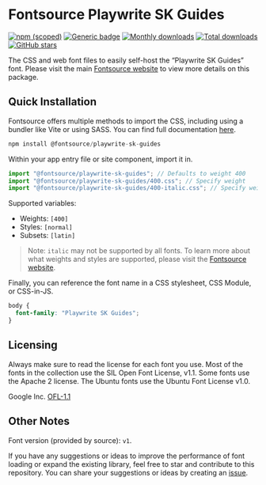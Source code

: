 # Fontsource Playwrite SK Guides

[![npm (scoped)](https://img.shields.io/npm/v/@fontsource/playwrite-sk-guides?color=brightgreen)](https://www.npmjs.com/package/@fontsource/playwrite-sk-guides) [![Generic badge](https://img.shields.io/badge/fontsource-passing-brightgreen)](https://github.com/fontsource/fontsource) [![Monthly downloads](https://badgen.net/npm/dm/@fontsource/playwrite-sk-guides)](https://github.com/fontsource/fontsource) [![Total downloads](https://badgen.net/npm/dt/@fontsource/playwrite-sk-guides)](https://github.com/fontsource/fontsource) [![GitHub stars](https://img.shields.io/github/stars/fontsource/fontsource.svg?style=social&label=Star)](https://github.com/fontsource/fontsource/stargazers)

The CSS and web font files to easily self-host the “Playwrite SK Guides” font. Please visit the main [Fontsource website](https://fontsource.org/fonts/playwrite-sk-guides) to view more details on this package.

## Quick Installation

Fontsource offers multiple methods to import the CSS, including using a bundler like Vite or using SASS. You can find full documentation [here](https://fontsource.org/docs/getting-started/introduction).

```javascript
npm install @fontsource/playwrite-sk-guides
```

Within your app entry file or site component, import it in.

```javascript
import "@fontsource/playwrite-sk-guides"; // Defaults to weight 400
import "@fontsource/playwrite-sk-guides/400.css"; // Specify weight
import "@fontsource/playwrite-sk-guides/400-italic.css"; // Specify weight and style
```

Supported variables:
- Weights: `[400]`
- Styles: `[normal]`
- Subsets: `[latin]`

> Note: `italic` may not be supported by all fonts. To learn more about what weights and styles are supported, please visit the [Fontsource website](https://fontsource.org/fonts/playwrite-sk-guides).

Finally, you can reference the font name in a CSS stylesheet, CSS Module, or CSS-in-JS.

```css
body {
  font-family: "Playwrite SK Guides";
}
```

## Licensing
Always make sure to read the license for each font you use. Most of the fonts in the collection use the SIL Open Font License, v1.1. Some fonts use the Apache 2 license. The Ubuntu fonts use the Ubuntu Font License v1.0.

Google Inc.
[OFL-1.1](http://scripts.sil.org/OFL)

## Other Notes
Font version (provided by source): `v1`.

If you have any suggestions or ideas to improve the performance of font loading or expand the existing library, feel free to star and contribute to this repository. You can share your suggestions or ideas by creating an [issue](https://github.com/fontsource/fontsource/issues).